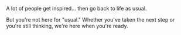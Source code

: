 A lot of people get inspired\.\.\. then go back to life as usual\.

But you\'re not here for \"usual\.\"
Whether you\'ve taken the next step or you\'re still thinking\, we\'re here when you\'re ready\.